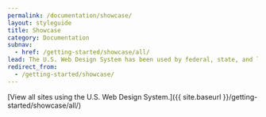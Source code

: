 ```yaml
---
permalink: /documentation/showcase/
layout: styleguide
title: Showcase
category: Documentation
subnav:
  - href: /getting-started/showcase/all/
lead: The U.S. Web Design System has been used by federal, state, and local governments to help build over 100 government websites. Below is a selection of sites that showcase what can be accomplished by using the Design System.
redirect_from:
  - /getting-started/showcase/
---
```


[View all sites using the U.S. Web Design System.]({{ site.baseurl }}/getting-started/showcase/all/)
